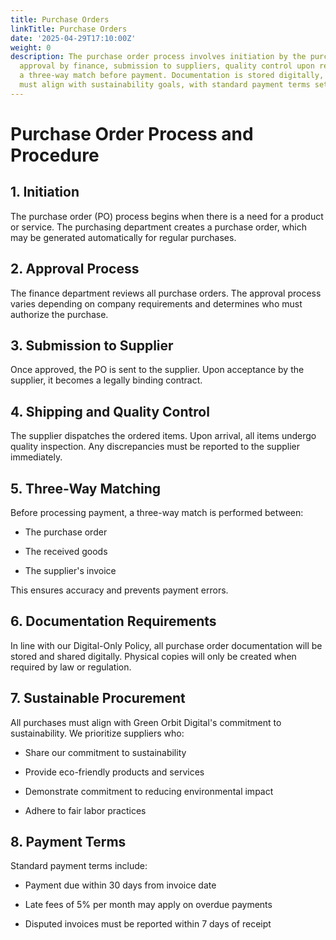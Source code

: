 ```yaml
---
title: Purchase Orders
linkTitle: Purchase Orders
date: '2025-04-29T17:10:00Z'
weight: 0
description: The purchase order process involves initiation by the purchasing department,
  approval by finance, submission to suppliers, quality control upon receipt, and
  a three-way match before payment. Documentation is stored digitally, and purchases
  must align with sustainability goals, with standard payment terms set at 30 days.
---
```



# Purchase Order Process and Procedure

## 1. Initiation

The purchase order (PO) process begins when there is a need for a product or service. The purchasing department creates a purchase order, which may be generated automatically for regular purchases.

## 2. Approval Process

The finance department reviews all purchase orders. The approval process varies depending on company requirements and determines who must authorize the purchase.

## 3. Submission to Supplier

Once approved, the PO is sent to the supplier. Upon acceptance by the supplier, it becomes a legally binding contract.

## 4. Shipping and Quality Control

The supplier dispatches the ordered items. Upon arrival, all items undergo quality inspection. Any discrepancies must be reported to the supplier immediately.

## 5. Three-Way Matching

Before processing payment, a three-way match is performed between:

- The purchase order

- The received goods

- The supplier's invoice

This ensures accuracy and prevents payment errors.

## 6. Documentation Requirements

In line with our Digital-Only Policy, all purchase order documentation will be stored and shared digitally. Physical copies will only be created when required by law or regulation.

## 7. Sustainable Procurement

All purchases must align with Green Orbit Digital's commitment to sustainability. We prioritize suppliers who:

- Share our commitment to sustainability

- Provide eco-friendly products and services

- Demonstrate commitment to reducing environmental impact

- Adhere to fair labor practices

## 8. Payment Terms

Standard payment terms include:

- Payment due within 30 days from invoice date

- Late fees of 5% per month may apply on overdue payments

- Disputed invoices must be reported within 7 days of receipt